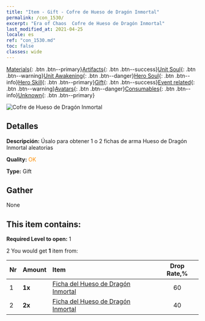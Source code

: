 ```yaml
---
title: "Item - Gift - Cofre de Hueso de Dragón Inmortal"
permalink: /con_1530/
excerpt: "Era of Chaos  Cofre de Hueso de Dragón Inmortal"
last_modified_at: 2021-04-25
locale: es
ref: "con_1530.md"
toc: false
classes: wide
---
```

 [Materials](/ItemsES/){: .btn .btn--primary}[Artifacts](/ItemsES/Artifacts/){: .btn .btn--success}[Unit Soul](/ItemsES/UnitSoul/){: .btn .btn--warning}[Unit Awakening](/ItemsES/UnitAwakening/){: .btn .btn--danger}[Hero Soul](/ItemsES/HeroSoul/){: .btn .btn--info}[Hero Skill](/ItemsES/HeroSkill/){: .btn .btn--primary}[Gift](/ItemsES/Gift/){: .btn .btn--success}[Event related](/ItemsES/Events/){: .btn .btn--warning}[Avatars](/ItemsES/Avatars/){: .btn .btn--danger}[Consumables](/ItemsES/Consumables/){: .btn .btn--info}[Unknown](/ItemsES/Unknown/){: .btn .btn--primary}

 ![Cofre de Hueso de Dragón Inmortal](/images/t/i_907144.png)

## Detalles
 **Descripción:** Úsalo para obtener 1 o 2 fichas de arma Hueso de Dragón Inmortal aleatorias

 **Quality:** <span style="color: #FF8C00">OK</span>

 **Type:** Gift

## Gather

  None

## This item contains:

 **Required Level to open:** 1

 2 You would get **1** item  from:

  | Nr | Amount |     Item    | Drop Rate,% |
  |:---|:-------|:------------|:---------:|
  | 1 |  **1x** | [Ficha del Hueso de Dragón Inmortal](/ItemsES/con_980/) | 60 | 
  | 2 |  **2x** | [Ficha del Hueso de Dragón Inmortal](/ItemsES/con_980/) | 40 | 
